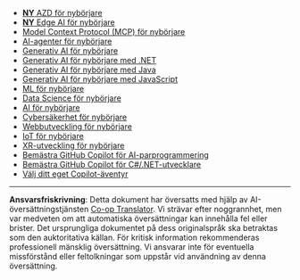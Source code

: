<!--
CO_OP_TRANSLATOR_METADATA:
{
  "original_hash": "1ca17f25db3762aab74c3543070fcfc0",
  "translation_date": "2025-10-22T12:37:52+00:00",
  "source_file": "src/co_op_translator/templates/other_courses.md",
  "language_code": "sv"
}
-->
<!-- CO-OP TRANSLATOR OTHER COURSES START -->
- [**NY** AZD för nybörjare](https://github.com/microsoft/AZD-for-beginners?WT.mc_id=academic-105485-koreyst)
- [**NY** Edge AI för nybörjare](https://github.com/microsoft/edgeai-for-beginners?WT.mc_id=academic-105485-koreyst)
- [Model Context Protocol (MCP) för nybörjare](https://github.com/microsoft/mcp-for-beginners?WT.mc_id=academic-105485-koreyst)
- [AI-agenter för nybörjare](https://github.com/microsoft/ai-agents-for-beginners?WT.mc_id=academic-105485-koreyst)
- [Generativ AI för nybörjare](https://github.com/microsoft/generative-ai-for-beginners?WT.mc_id=academic-105485-koreyst)
- [Generativ AI för nybörjare med .NET](https://github.com/microsoft/Generative-AI-for-beginners-dotnet?WT.mc_id=academic-105485-koreyst)
- [Generativ AI för nybörjare med Java](https://github.com/microsoft/generative-ai-for-beginners-java?WT.mc_id=academic-105485-koreyst)
- [Generativ AI för nybörjare med JavaScript](https://github.com/microsoft/generative-ai-with-javascript?WT.mc_id=academic-105485-koreyst)
- [ML för nybörjare](https://akams/ml-beginners?WT.mc_id=academic-105485-koreyst)
- [Data Science för nybörjare](https://aka.ms/datascience-beginners?WT.mc_id=academic-105485-koreyst)
- [AI för nybörjare](https://aka.ms/ai-beginners?WT.mc_id=academic-105485-koreyst)
- [Cybersäkerhet för nybörjare](https://github.com/microsoft/Security-101?WT.mc_id=academic-96948-sayoung)
- [Webbutveckling för nybörjare](https://aka.ms/webdev-beginners?WT.mc_id=academic-105485-koreyst)
- [IoT för nybörjare](https://aka.ms/iot-beginners?WT.mc_id=academic-105485-koreyst)
- [XR-utveckling för nybörjare](https://github.com/microsoft/xr-development-for-beginners?WT.mc_id=academic-105485-koreyst)
- [Bemästra GitHub Copilot för AI-parprogrammering](https://aka.ms/GitHubCopilotAI?WT.mc_id=academic-105485-koreyst)
- [Bemästra GitHub Copilot för C#/.NET-utvecklare](https://github.com/microsoft/mastering-github-copilot-for-dotnet-csharp-developers?WT.mc_id=academic-105485-koreyst)
- [Välj ditt eget Copilot-äventyr](https://github.com/microsoft/CopilotAdventures?WT.mc_id=academic-105485-koreyst)
<!-- CO-OP TRANSLATOR OTHER COURSES END -->

---

**Ansvarsfriskrivning**:
Detta dokument har översatts med hjälp av AI-översättningstjänsten [Co-op Translator](https://github.com/Azure/co-op-translator). Vi strävar efter noggrannhet, men var medveten om att automatiska översättningar kan innehålla fel eller brister. Det ursprungliga dokumentet på dess originalspråk ska betraktas som den auktoritativa källan. För kritisk information rekommenderas professionell mänsklig översättning. Vi ansvarar inte för eventuella missförstånd eller feltolkningar som uppstår vid användning av denna översättning.